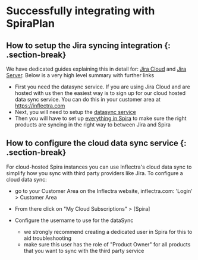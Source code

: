 # Successfully integrating with SpiraPlan

## How to setup the Jira syncing integration {: .section-break}
We have dedicated guides explaining this in detail for: [Jira Cloud](../External-Bug-Tracking-Integration/Using-SpiraTeam-with-Jira-Cloud.md) and [Jira Server](../External-Bug-Tracking-Integration/Using-SpiraTeam-with-JIRA-5+.md). Below is a very high level summary with further links

- First you need the datasync service. If you are using Jira Cloud and are hosted with us then the easiest way is to sign up for our cloud hosted data sync service. You can do this in your customer area at https://inflectra.com
- Next, you will need to setup the [datasync service](../External-Bug-Tracking-Integration/Setting-up-Data-Synchronization.md/#spira-external-tool-cloud-hosted) 
- Then you will have to set up [everything in Spira](../External-Bug-Tracking-Integration/Using-SpiraTeam-with-Jira-Cloud.md) to make sure the right products are syncing in the right way to between Jira and Spira

## How to configure the cloud data sync service {: .section-break}
For cloud-hosted Spira instances you can use Inflectra's cloud data sync to simplify how you sync with third party providers like Jira. To configure a cloud data sync:

- go to your Customer Area on the Inflectra website, inflectra.com: 'Login' > Customer Area
- From there click on "My Cloud Subscriptions" > [Spira]
- Configure the username to use for the dataSync
    
    - we strongly recommend creating a dedicated user in Spira for this to aid troubleshooting
    - make sure this user has the role of "Product Owner" for all products that you want to sync with the third party service
